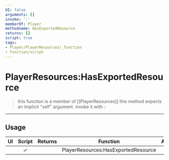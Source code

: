 ```yaml
---
UI: false
arguments: []
invoke: ':'
memberOf: Player
methodname: HasExportedResource
returns: []
script: true
tags:
- Player/PlayerResources/_function
- function/script
---
```

# PlayerResources:HasExportedResource
> this function is a member of [[PlayerResources]]
> this method expects an implicit "self" argument. invoke it with `:`
-----
## Usage
|  UI | Script | Returns | Function | Arguments |
|:---:|:------:|-------:|:--------:|:---------|
| |✓||PlayerResources:HasExportedResource||

